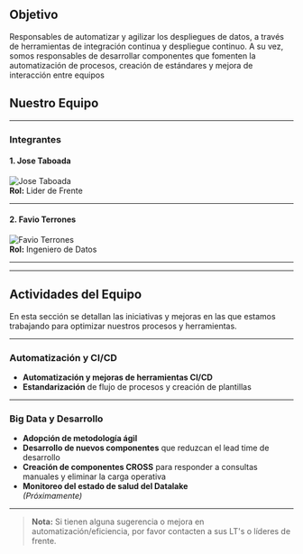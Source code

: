 ## Objetivo
Responsables de automatizar y agilizar los despliegues de datos, a través de herramientas de integración continua y despliegue continuo. A su 
vez, somos responsables de desarrollar componentes que fomenten la automatización de procesos, creación de estándares y mejora de 
interacción entre equipos

## Nuestro Equipo

---

### Integrantes

#### 1. Jose Taboada  
![Jose Taboada](https://via.placeholder.com/150 "Jose Taboada")  
**Rol:** Lider de Frente  
<!-- **Frase:** "Esta es una frase dummy que inspira liderazgo y compromiso."   -->

---

#### 2. Favio Terrones
![Favio Terrones](https://via.placeholder.com/150 "Favio Terrones")  
**Rol:** Ingeniero de Datos  
<!-- **Frase:** "Esta es una frase dummy que refleja pasión por la innovación."   -->

---

<!-- ### 3. TBD
![Foto TBD](https://via.placeholder.com/150 "TBD")  
**Cargo:** Especialista DataOps  
**Frase:** "Esta es una frase dummy que destaca creatividad y visión."   -->

---


## Actividades del Equipo

En esta sección se detallan las iniciativas y mejoras en las que estamos trabajando para optimizar nuestros procesos y herramientas.

---

### Automatización y CI/CD

- **Automatización y mejoras de herramientas CI/CD**
- **Estandarización** de flujo de procesos y creación de plantillas

---

### Big Data y Desarrollo

- **Adopción de metodología ágil**
- **Desarrollo de nuevos componentes** que reduzcan el lead time de desarrollo
- **Creación de componentes CROSS** para responder a consultas manuales y eliminar la carga operativa
- **Monitoreo del estado de salud del Datalake**  
  *(Próximamente)*

---

> **Nota:** Si tienen alguna sugerencia o mejora en automatización/eficiencia, por favor contacten a sus LT's o líderes de frente.
